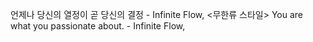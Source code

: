 언제나 당신의 열정이 곧 당신의 결정 - Infinite Flow, <무한류 스타일>
You are what you passionate about.  - Infinite Flow, <Infinite Style>
